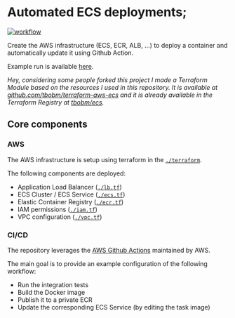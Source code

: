 # Automated ECS deployments;

[![workflow](https://github.com/tbobm/tf-ecr-ecs-gh-deploy/actions/workflows/workflow.yml/badge.svg)](https://github.com/tbobm/tf-ecr-ecs-gh-deploy/actions/workflows/workflow.yml)

Create the AWS infrastructure (ECS, ECR, ALB, ...) to deploy a container and
automatically update it using Github Action.

Example run is available [here][ci-success].

_Hey, considering some people forked this project I made a Terraform Module
based on the resources I used in this repository. It is available at
[github.com/tbobm/terraform-aws-ecs][gh-tf-module] and it is already available
in the Terraform Registry at [tbobm/ecs][tf-registry-ecs]._

[tf-registry-ecs]: https://registry.terraform.io/modules/tbobm/ecs/aws/latest.
[gh-tf-module]: https://github.com/tbobm/terraform-aws-ecs

## Core components

### AWS

The AWS infrastructure is setup using terraform in the [`./terraform`](./terraform).

The following components are deployed:

- Application Load Balancer ([`./lb.tf`](./terraform/lb.tf))
- ECS Cluster / ECS Service ([`./ecs.tf`](./terraform/ecs.tf))
- Elastic Container Registry ([`./ecr.tf`](./terraform/ecr.tf))
- IAM permissions ([`./iam.tf`](./terraform/iam.tf))
- VPC configuration ([`./vpc.tf`](./terraform/vpc.tf))

### CI/CD

The repository leverages the [AWS Github Actions](https://github.com/aws-actions/)
maintained by AWS.

The main goal is to provide an example configuration of the following workflow:

- Run the integration tests
- Build the Docker image
- Publish it to a private ECR
- Update the corresponding ECS Service (by editing the task image)

[ci-success]: https://github.com/tbobm/tf-ecr-ecs-gh-deploy/actions/runs/704500533
